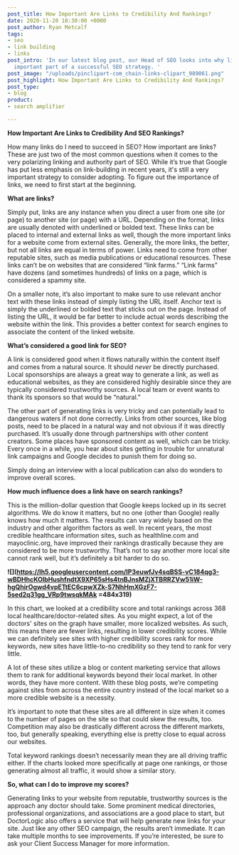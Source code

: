 ```yaml
---
post_title: How Important Are Links to Credibility And Rankings?
date: 2020-11-20 18:30:00 +0000
post_author: Ryan Metcalf
tags:
- seo
- link building
- links
post_intro: 'In our latest blog post, our Head of SEO looks into why links are an
  important part of a successful SEO strategy. '
post_image: "/uploads/pinclipart-com_chain-links-clipart_989061.png"
post_highlight: How Important Are Links to Credibility And Rankings?
post_type:
- blog
product:
- search amplifier

---
```

**How Important Are Links to Credibility And SEO Rankings?**

How many links do I need to succeed in SEO? How important are links? These are just two of the most common questions when it comes to the very polarizing linking and authority part of SEO. While it’s true that Google has put less emphasis on link-building in recent years, it's still a very important strategy to consider adopting. To figure out the importance of links, we need to first start at the beginning.

**What are links?**

Simply put, links are any instance when you direct a user from one site (or page) to another site (or page) with a URL. Depending on the format, links are usually denoted with underlined or bolded text. These links can be placed to internal and external links as well, though the more important links for a website come from external sites. Generally, the more links, the better, but not all links are equal in terms of power. Links need to come from other reputable sites, such as media publications or educational resources. These links can’t be on websites that are considered “link farms.” “Link farms” have dozens (and sometimes hundreds) of links on a page, which is considered a spammy site.

On a smaller note, it’s also important to make sure to use relevant anchor text with these links instead of simply listing the URL itself. Anchor text is simply the underlined or bolded text that sticks out on the page. Instead of listing the URL, it would be far better to include actual words describing the website within the link. This provides a better context for search engines to associate the content of the linked website.

**What’s considered a good link for SEO?**

A link is considered good when it flows naturally within the content itself and comes from a natural source. It should _never_ be directly purchased. Local sponsorships are always a great way to generate a link, as well as educational websites, as they are considered highly desirable since they are typically considered trustworthy sources. A local team or event wants to thank its sponsors so that would be “natural.”

The other part of generating links is very tricky and can potentially lead to dangerous waters if not done correctly. Links from other sources, like blog posts, need to be placed in a natural way and not obvious if it was directly purchased. It’s usually done through partnerships with other content creators. Some places have sponsored content as well, which can be tricky. Every once in a while, you hear about sites getting in trouble for unnatural link campaigns and Google decides to punish them for doing so.

Simply doing an interview with a local publication can also do wonders to improve overall scores.

**How much influence does a link have on search rankings?**

This is the million-dollar question that Google keeps locked up in its secret algorithms. We do know it matters, but no one (other than Google) really knows how much it matters. The results can vary widely based on the industry and other algorithm factors as well. In recent years, the most credible healthcare information sites, such as healthline.com and mayoclinic.org, have improved their rankings drastically because they are considered to be more trustworthy. That’s not to say another more local site cannot rank well, but it’s definitely a bit harder to do so.

**![](https://lh5.googleusercontent.com/IP3euwfJv4sqBSS-vC184qg3-wBDHhcKOlbHushfndtX9XP65sHs4tnBJnsMZjXTBRRZVw51iW-hgQhirOgwd4vpETtEC6cpwXZk-S7NhHmXGzF7-5sed2q31gg_VRp9twsqkMAk =484x319)**

In this chart, we looked at a credibility score and total rankings across 368 local healthcare/doctor-related sites. As you might expect, a lot of the doctors' sites on the graph have smaller, more localized websites. As such, this means there are fewer links, resulting in lower credibility scores. While we can definitely see sites with higher credibility scores rank for more keywords, new sites have little-to-no credibility so they tend to rank for very little.

A lot of these sites utilize a blog or content marketing service that allows them to rank for additional keywords beyond their local market. In other words, they have more content. With these blog posts, we’re competing against sites from across the entire country instead of the local market so a more credible website is a necessity.

It’s important to note that these sites are all different in size when it comes to the number of pages on the site so that could skew the results, too. Competition may also be drastically different across the different markets, too, but generally speaking, everything else is pretty close to equal across our websites.

Total keyword rankings doesn’t necessarily mean they are all driving traffic either. If the charts looked more specifically at page one rankings, or those generating almost all traffic, it would show a similar story.

**So, what can I do to improve my scores?**

Generating links to your website from reputable, trustworthy sources is the approach any doctor should take. Some prominent medical directories, professional organizations, and associations are a good place to start, but DoctorLogic also offers a service that will help generate new links for your site. Just like any other SEO campaign, the results aren’t immediate. It can take multiple months to see improvements. If you’re interested, be sure to ask your Client Success Manager for more information.